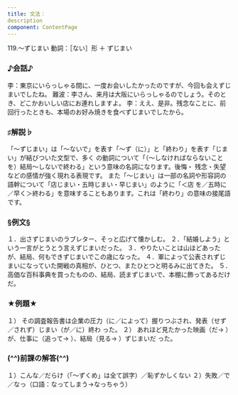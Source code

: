 ```yaml
---
title: 文法：
description
component: ContentPage
---
```



119.～ずじまい
動詞：［ない］形 ＋ ずじまい
### ♪会話♪
李：東京にいらっしゃる間に、一度お会いしたかったのですが、今回も会えずじまいでしたね。 難波：李さん、来月は大阪にいらっしゃるのでしょう。そのとき、どこかおいしい店にお連れしますよ。
李：ええ、是非。残念なことに、前回行ったときも、本場のお好み焼きを食べずじまいでしたから。
### ♯解説♭
「～ずじまい」は「～ないで」を表す「～ず（に）」と「終わり」を表す「じまい」が結びついた文型で、多く の動詞について「（～しなければならないことを）結局～しないで終わる」という意味の名詞になります。後悔・ 残念・失望などの感情が強く現れる表現です。
また「～じまい」は一部の名詞や形容詞の語幹について「店じまい・五時じまい・早じまい」のように「＜店
を／五時に／早く＞終わる」を意味することもあります。これは「終わり」の意味の接尾語です。
### §例文§
１．出さずじまいのラブレター、そっと広げて懐かしむ。
２．「結婚しよう」という一言がとうとう言えずじまいだった。
３．やりたいことは山ほどあったが、結局、何もできずじまいでこの歳になった。
４．軍によって公表されずじまいになっていた開戦の真相が、ひとつ、またひとつと明るみに出てきた。
５．高価な百科事典を買ったものの、結局、読まずじまいで、本棚に飾ってあるだけだ。
### ★例題★
１） その調査報告書は企業の圧力（に／によって）握りつぶされ、発表（せず／されず）じまい（が／に）終わ った。
２） あれほど見たかった映画（だ→ ）が、仕事に（追って→ ）、結局（見る→ ）ずじまいだ
った。      
### (^^)前課の解答(^^)
１）こんな／だらけ（「～ずくめ」は全て誤字）／恥ずかしくない
２）失敗／で／なっ（口語：なってしまう→なっちゃう）

